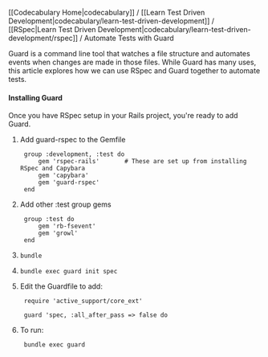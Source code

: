 [[Codecabulary Home|codecabulary]] / [[Learn Test Driven Development|codecabulary/learn-test-driven-development]] / [[RSpec|Learn Test Driven Development|codecabulary/learn-test-driven-development/rspec]] / Automate Tests with Guard

<!-- ---title: Automate Tests with Guard -->

Guard is a command line tool that watches a file structure and automates events when changes are made in those files. While Guard has many uses, this article explores how we can use RSpec and Guard together to automate tests.

#### Installing Guard 

Once you have RSpec setup in your Rails project, you're ready to add Guard.

1) Add guard-rspec to the Gemfile

		group :development, :test do
			gem 'rspec-rails'		# These are set up from installing RSpec and Capybara
			gem 'capybara'
			gem 'guard-rspec'
		end
		
2) Add other :test group gems

		group :test do
			gem 'rb-fsevent'
			gem 'growl'
		end

3) `bundle`

4) `bundle exec guard init spec`

5) Edit the Guardfile to add:

		require 'active_support/core_ext'
		
		guard 'spec, :all_after_pass => false do
		
6) To run:

		bundle exec guard
